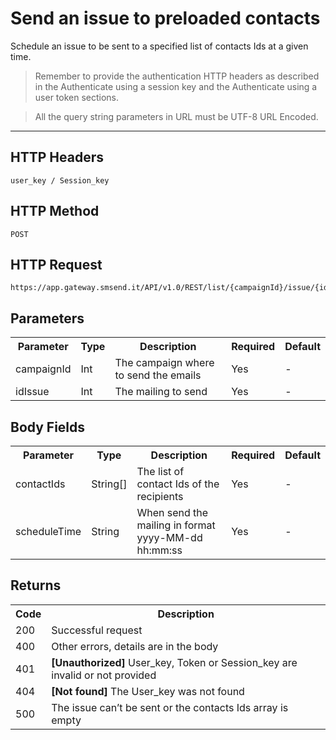 <h1>Send an issue to preloaded contacts</h1>
<p>Schedule an issue to be sent to a specified list of contacts Ids at a given time.</p>
<blockquote>Remember to provide the authentication HTTP headers as described in the Authenticate using a session key and the Authenticate using a user token sections.</blockquote>
<blockquote>All the query string parameters in URL must be UTF-8 URL Encoded.</blockquote>
<hr>
<h2>HTTP Headers</h2>
<pre><code>user_key / Session_key</code></pre>
<h2>HTTP Method</h2>
<pre><code>POST</code></pre>
<h2>HTTP Request</h2>
<pre><code>https://app.gateway.smsend.it/API/v1.0/REST/list/{campaignId}/issue/{idIssue}</code></pre>
<h2>Parameters</h2>
<table>
							<tbody><tr>
								<th>Parameter</th>
								<th>Type</th>
								<th>Description</th>
								<th>Required</th>
								<th>Default</th>
							</tr>
							 <tr>
								  <td>campaignId</td>
								  <td>Int</td>
								  <td>The campaign where to send the emails</td>
								  <td>Yes</td>
								  <td>-</td>
								</tr>
								<tr>
								  <td>idIssue</td>
								  <td>Int</td>
								  <td>The mailing to send</td>
								  <td>Yes</td>
								  <td>-</td>
								</tr>
						</tbody></table>
<h2>Body Fields</h2>
<table>
							<tbody><tr>
								<th>Parameter</th>
								<th>Type</th>
								<th>Description</th>
								<th>Required</th>
								<th>Default</th>
							</tr>
							 <tr>
								  <td>contactIds</td>
								  <td>String[]</td>
								  <td>The list of contact Ids of the recipients</td>
								  <td>Yes</td>
								  <td>-</td>
								</tr>
								<tr>
								  <td>scheduleTime</td>
								  <td>String</td>
								  <td>When send the mailing in format yyyy-MM-dd hh:mm:ss</td>
								  <td>Yes</td>
								  <td>-</td>
								</tr>
						</tbody></table>
<h2>Returns</h2>
<table>
							<tbody><tr>
								<th>Code</th>
								<th>Description</th>
							</tr>
							<tr>
							  <td>200</td>
							  <td>Successful request</td>
							</tr>
							<tr>
							  <td>400</td>
							  <td>Other errors, details are in the body</td>
							</tr>
							<tr>
							  <td>401</td>
							  <td><strong>[Unauthorized]</strong> User_key, Token or Session_key are invalid or not provided</td>
							</tr>
							<tr>
							  <td>404</td>
							  <td><strong>[Not found]</strong> The User_key was not found</td>
							</tr>
							<tr>
							  <td>500</td>
							  <td>The issue can’t be sent or the contacts Ids array is empty</td>
							</tr>
						</tbody></table>